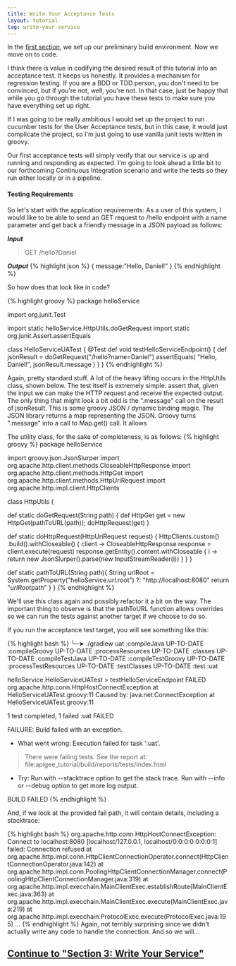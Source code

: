 ```yaml
---
title: Write Your Acceptance Tests
layout: tutorial
tag: write-your-service
---
```

In the [first section](1-setup-build-scripts.html), we set up our preliminary build environment. Now we move on to code.

I think there is value in codifying the desired result of this tutorial into an acceptance test. It keeps us honestly. It provides a mechanism for regression testing. If you are a BDD or TDD person, you don't need to be convinced, but if you're not, well, you're not. In that case, just be happy that while you go through the tutorial you have these tests to make sure you have everything set up right.

If I was going to be really ambitious I would set up the project to run cucumber tests for the User Acceptance tests, but in this case, it would just complicate the project, so I'm just going to use vanilla junit tests written in groovy.

Our first acceptance tests will simply verify that our service is up and running and responding as expected. I'm going to look ahead a little bit to our forthcoming Continuous Integration scenario and write the tests so they run either locally or in a pipeline.

#### Testing Requirements ####
So let's start with the application requirements:
As a user of this system, I would like to be able to send an GET request to /hello endpoint with a name parameter and get back a friendly message in a JSON payload as follows:

***Input***

> GET /hello?Daniel

***Output***
{% highlight json %}
{
  message:"Hello, Daniel!"
}
{% endhighlight %}

So how does that look like in code?

{% highlight groovy %}
package helloService

import org.junit.Test

import static helloService.HttpUtils.doGetRequest
import static org.junit.Assert.assertEquals

class HelloServiceUATest {
  @Test
  def void testHelloServiceEndpoint() {
    def jsonResult = doGetRequest("/hello?name=Daniel")
    assertEquals(
      "Hello, Daniel!",
      jsonResult.message
    )
  }
}
{% endhighlight %}

Again, pretty standard stuff. A lot of the heavy lifting occurs in the HttpUtils class, shown below. The test itself is extremely simple: assert that, given the input we can make the HTTP request and receive the expected output. The only thing that might look a bit odd is the ".message" call on the result of jsonResult. This is some groovy JSON / dynamic binding magic. The JSON library returns a map representing the JSON. Groovy turns ".message" into a call to Map.get() call. It allows

The utility class, for the sake of completeness, is as follows:
{% highlight groovy %}
package helloService

import groovy.json.JsonSlurper
import org.apache.http.client.methods.CloseableHttpResponse
import org.apache.http.client.methods.HttpGet
import org.apache.http.client.methods.HttpUriRequest
import org.apache.http.impl.client.HttpClients

class HttpUtils {

  def static doGetRequest(String path) {
    def HttpGet get = new HttpGet(pathToURL(path));
    doHttpRequest(get)
  }

  def static doHttpRequest(HttpUriRequest request) {
    HttpClients.custom()
    .build().withCloseable() { client ->
      CloseableHttpResponse response = client.execute(request)
      response.getEntity().content.withCloseable { i ->
        return new JsonSlurper().parse(new InputStreamReader(i))
      }
    }
  }

  def static pathToURL(String path){
    String urlRoot = System.getProperty("helloService.url.root") ?: "http://localhost:8080"
    return "$urlRoot$path"
  }
}
{% endhighlight %}

We'll use this class again and possibly refactor it a bit on the way. The important thing to observe is that the pathToURL function allows overrides so we can run the tests against another target if we choose to do so.

If you run the acceptance test target, you will see something like this:

{% highlight bash %}
╰─➤  ./gradlew uat
:compileJava UP-TO-DATE
:compileGroovy UP-TO-DATE
:processResources UP-TO-DATE
:classes UP-TO-DATE
:compileTestJava UP-TO-DATE
:compileTestGroovy UP-TO-DATE
:processTestResources UP-TO-DATE
:testClasses UP-TO-DATE
:test
:uat

helloService.HelloServiceUATest > testHelloServiceEndpoint FAILED
org.apache.http.conn.HttpHostConnectException at HelloServiceUATest.groovy:11
Caused by: java.net.ConnectException at HelloServiceUATest.groovy:11

1 test completed, 1 failed
:uat FAILED

FAILURE: Build failed with an exception.

* What went wrong:
Execution failed for task ':uat'.
> There were failing tests. See the report at: file:apigee_tutorial/build/reports/tests/index.html

* Try:
Run with --stacktrace option to get the stack trace. Run with --info or --debug option to get more log output.

BUILD FAILED
{% endhighlight %}

And, if we look at the provided fail path, it will contain details, including a stacktrace:

{% highlight bash %}
org.apache.http.conn.HttpHostConnectException: Connect to localhost:8080 [localhost/127.0.0.1, localhost/0:0:0:0:0:0:0:1] failed: Connection refused
at org.apache.http.impl.conn.HttpClientConnectionOperator.connect(HttpClientConnectionOperator.java:142)
at org.apache.http.impl.conn.PoolingHttpClientConnectionManager.connect(PoolingHttpClientConnectionManager.java:319)
at org.apache.http.impl.execchain.MainClientExec.establishRoute(MainClientExec.java:363)
at org.apache.http.impl.execchain.MainClientExec.execute(MainClientExec.java:219)
at org.apache.http.impl.execchain.ProtocolExec.execute(ProtocolExec.java:195)
...
{% endhighlight %}
Again, not terribly surprising since we didn't actually write any code to handle the connection. And so we will...

## [Continue to "Section 3: Write Your Service"](3-write-your-service.html) ##
